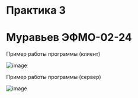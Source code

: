 # Практика 3
# Муравьев ЭФМО-02-24

Пример работы программы (клиент)

![image](https://github.com/user-attachments/assets/484da56e-f85a-4024-898e-829879b051c0)

Пример работы программы (сервер)

![image](https://github.com/user-attachments/assets/8704cab8-541c-479a-9705-55704be4bc59)
